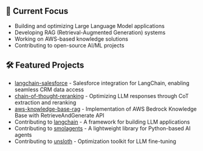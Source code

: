 ## 🔭 Current Focus
- Building and optimizing Large Language Model applications
- Developing RAG (Retrieval-Augmented Generation) systems
- Working on AWS-based knowledge solutions
- Contributing to open-source AI/ML projects

## 🛠️ Featured Projects
- [langchain-salesforce](https://github.com/colesmcintosh/langchain-salesforce) - Salesforce integration for LangChain, enabling seamless CRM data access
- [chain-of-thought-reranking](https://github.com/colesmcintosh/chain-of-thought-reranking) - Optimizing LLM responses through CoT extraction and reranking
- [aws-knowledge-base-rag](https://github.com/colesmcintosh/aws-knowledge-base-rag) - Implementation of AWS Bedrock Knowledge Base with RetrieveAndGenerate API
- Contributing to [langchain](https://github.com/langchain-ai/langchain) - A framework for building LLM applications
- Contributing to [smolagents](https://github.com/huggingface/smolagents) - A lightweight library for Python-based AI agents
- Contributing to [unsloth](https://github.com/unslothai/unsloth) - Optimization toolkit for LLM fine-tuning